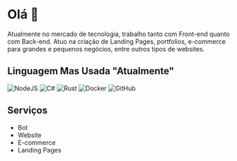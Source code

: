 # Olá 👋

Atualmente no mercado de tecnologia, trabalho tanto com Front-end quanto com Back-end. Atuo na criação de Landing Pages, portfolios, e-commerce para grandes e pequenos negócios, entre outros tipos de websites.
## Linguagem Mas Usada "Atualmente"

![NodeJS](https://img.shields.io/badge/node.js-6DA55F?style=for-the-badge&logo=node.js&logoColor=white)
![C#](https://img.shields.io/badge/c%23-%23239120.svg?style=for-the-badge&logo=csharp&logoColor=white)
![Rust](https://img.shields.io/badge/rust-%23000000.svg?style=for-the-badge&logo=rust&logoColor=white)
![Docker](https://img.shields.io/badge/docker-%230db7ed.svg?style=for-the-badge&logo=docker&logoColor=white)
![GitHub](https://img.shields.io/badge/github-%23121011.svg?style=for-the-badge&logo=github&logoColor=white)

## Serviços

- Bot
- Website
- E-commerce
- Landing Pages
